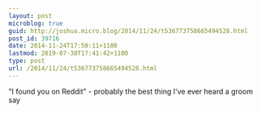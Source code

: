 ```yaml
---
layout: post
microblog: true
guid: http://joshua.micro.blog/2014/11/24/t536773758665494528.html
post_id: 39716
date: 2014-11-24T17:50:11+1100
lastmod: 2019-07-30T17:41:42+1100
type: post
url: /2014/11/24/t536773758665494528.html
---
```

"I found you on Reddit" - probably the best thing I've ever heard a groom say
